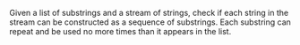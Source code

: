 Given a list of substrings and a stream of strings, check if each string in the stream can be constructed as a sequence of substrings. Each substring can repeat and be used no more times than it appears in the list.
